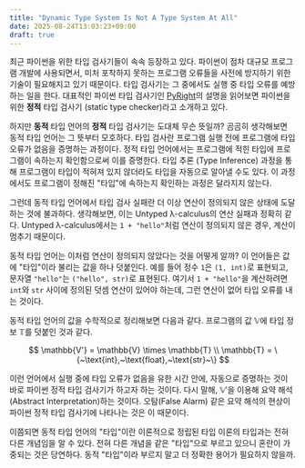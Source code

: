 ```yaml
---
title: "Dynamic Type System Is Not A Type System At All"
date: 2025-08-24T13:03:23+09:00
draft: true
---
```


최근 파이썬을 위한 타입 검사기들이 속속 등장하고 있다.
파이썬이 점차 대규모 프로그램 개발에 사용되면서, 미처 포착하지 못하는 프로그램 오류들을
사전에 방지하기 위한 기술이 필요해지고 있기 때문이다.
타입 검사기는 그 중에서도 실행 중 타입 오류를 예방하는 일을 한다.
대표적인 파이썬 타입 검사기인 [PyRight](https://github.com/microsoft/pyright/blob/main/README.md)의 설명을 읽어보면
파이썬을 위한 **정적** 타입 검사기 (static type checker)라고 소개하고 있다.

하지만 **동적** 타입 언어의 **정적** 타입 검사기는 도대체 무슨 뜻일까?
곰곰히 생각해보면 동적 타입 언어는 그 뜻부터 모호하다.
타입 검사란 프로그램 실행 전에 프로그램에 타입 오류가 없음을 증명하는 과정이다.
정적 타입 언어에서는 프로그램에 적힌 타입에 프로그램이 속하는지 확인함으로써 이를 증명한다.
타입 추론 (Type Inference) 과정을 통해 프로그램이 타입이 적혀져 있지 않더라도
타입을 자동으로 알아낼 수도 있다.
이 과정에서도 프로그램이 정해진 "타입"에 속하는지 확인하는 과정은 달라지지 않는다.

그런데 동적 타입 언어에서 타입 검사 실패란 더 이상 연산이 정의되지 않은 상태에 도달하는 것에 불과하다.
생각해보면, 이는 Untyped λ-calculus의 연산 실패과 정확히 같다.
Untyped λ-calculus에서는 `1 + "hello"`처럼 연산이 정의되지 않은 경우, 계산이 멈추기 때문이다.

동적 타입 언어는 이처럼 연산이 정의되지 않았다는 것을 어떻게 알까?
이 언어들은 값에 "타입"이라 불리는 값을 하나 덧붙인다.
예를 들어 정수 `1`은 `(1, int)`로 표현되고, 문자열 `"hello"`는 `("hello", str)`로 표현된다.
여기서 `1 + "hello"`을 계산하려면 `int`와 `str` 사이에 정의된 덧셈 연산이 있어야 하는데,
그런 연산이 없어 타입 오류를 내는 것이다.

동적 타입 언어의 값을 수학적으로 정리해보면 다음과 같다.
프로그램의 값 $\mathbb{V}$에 타입 정보 $\mathbb{T}$를 덧붙인 것과 같다.

$$
\mathbb{V'} = \mathbb{V} \times \mathbb{T} \\
\mathbb{T} = \{~\text{int},~\text{float},~\text{str}~\}
$$

이런 언어에서 실행 중에 타입 오류가 없음을 유한 시간 안에, 자동으로 증명하는 것이
바로 파이썬 정적 타입 검사기가 하고자 하는 것이다.
다시 말해, $\mathbb{V'}$을 이용해 요약 해석(Abstract Interpretation)하는 것이다.
오탐(False Alarm) 같은 요약 해석의 현상이 파이썬 정적 타입 검사기에 나타나는 것은 이 때문이다.

이쯤되면 동적 타입 언어의 "타입"이란 이론적으로 정립된 타입 이론의 타입과는 전혀 다른 개념임을 알 수 있다. 전혀 다른 개념을 같은 "타입"으로 부르고 있으니 혼란이 가중되는 것은 당연하다.
동적 "타입"이라 부르지 말고 더 정확한 용어가 필요하지 않을까.
